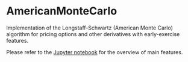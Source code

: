 # AmericanMonteCarlo

Implementation of the Longstaff-Schwartz (American Monte Carlo) algorithm for pricing options and other derivatives with early-exercise features.

Please refer to the [Jupyter notebook](main.ipynb) for the overview of main features.
